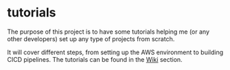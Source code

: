 # tutorials

The purpose of this project is to have some tutorials helping me (or any other developers) set up any type of projects from scratch. 

It will cover different steps, from setting up the AWS environment to building CICD pipelines. The tutorials can be found in the [Wiki](https://github.com/rfrad/tutorials/wiki/Home) section.
